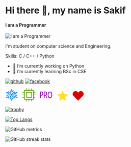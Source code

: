 # Hi there 👋, my name is Sakif
#### I am a Programmer
![I am a Programmer](https://scontent.fcgp3-2.fna.fbcdn.net/v/t39.30808-6/437403299_968959288093183_7953844039676053403_n.jpg?_nc_cat=101&ccb=1-7&_nc_sid=a5f93a&_nc_eui2=AeH25mmQBbIFkbBBUgf-jmyRiNCpHSB5DliI0KkdIHkOWLd_1kVT2xgLjqW2DhabHvM6e3bEqU9kB0-bokB46HnS&_nc_ohc=I5pZevF0ujkQ7kNvgEHFHSK&_nc_ht=scontent.fcgp3-2.fna&_nc_gid=A_yfxQVHE8dtUTNQOwI_21E&oh=00_AYDiH6v-X0UwIRasNdur0fmretejaOxjRzQKR3EAWA8XNQ&oe=66FC8611)

I'm student on computer science and Engineering.


Skills: C / C++ / Python 

- 🔭 I’m currently working on Python 
- 🌱 I’m currently learning BSc in CSE 


[<img src='https://cdn.jsdelivr.net/npm/simple-icons@3.0.1/icons/github.svg' alt='github' height='40'>](https://github.com/ErrorM8)  [<img src='https://cdn.jsdelivr.net/npm/simple-icons@3.0.1/icons/facebook.svg' alt='facebook' height='40'>](https://www.facebook.com/www.facebook.com/sakibul.sakif)  

<a href='https://archiveprogram.github.com/'><img src='https://raw.githubusercontent.com/acervenky/animated-github-badges/master/assets/acbadge.gif' width='40' height='40'></a> <a href='https://docs.github.com/en/developers'><img src='https://raw.githubusercontent.com/acervenky/animated-github-badges/master/assets/devbadge.gif' width='40' height='40'></a> <a href='https://github.com/pricing'><img src='https://raw.githubusercontent.com/acervenky/animated-github-badges/master/assets/pro.gif' width='40' height='40'></a> <a href='https://stars.github.com/'><img src='https://raw.githubusercontent.com/acervenky/animated-github-badges/master/assets/starbadge.gif' width='35' height='35'></a> <a href='https://docs.github.com/en/github/supporting-the-open-source-community-with-github-sponsors'><img src='https://raw.githubusercontent.com/acervenky/animated-github-badges/master/assets/sponsorbadge.gif' width='35' height='35'></a> 

[![trophy](https://github-profile-trophy.vercel.app/?username=ErrorM8)](https://github.com/ryo-ma/github-profile-trophy)

[![Top Langs](https://github-readme-stats.vercel.app/api/top-langs/?username=ErrorM8)](https://github.com/anuraghazra/github-readme-stats)

![GitHub metrics](https://metrics.lecoq.io/ErrorM8)  

![GitHub streak stats](https://streak-stats.demolab.com/?user=ErrorM8)  

